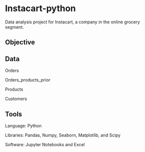 # Instacart-python
Data analysis project for Instacart, a company in the online grocery segment.
## Objective

## Data
Orders

Orders_products_prior

Products

Customers

## Tools
Language: Python

Libraries: Pandas, Numpy, Seaborn, Matplotlib, and Scipy

Software: Jupyter Notebooks and Excel
